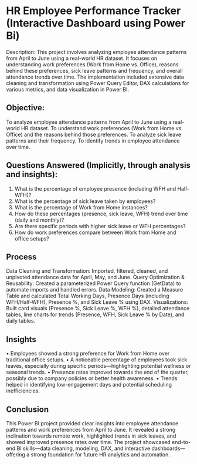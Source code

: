 # HR Employee Performance Tracker (Interactive Dashboard using Power Bi)
Description: This project involves analyzing employee attendance patterns from April to June using a real-world HR dataset. It focuses on understanding work preferences (Work from Home vs. Office), reasons behind these preferences, sick leave patterns and frequency, and overall attendance trends over time.  The implementation included extensive data cleaning and transformation using Power Query Editor, DAX calculations for various metrics, and data visualization in Power BI. 

## Objective:

To analyze employee attendance patterns from April to June using a real-world HR dataset. 
To understand work preferences (Work from Home vs. Office) and the reasons behind those preferences. 
To analyze sick leave patterns and their frequency. 
To identify trends in employee attendance over time. 

## Questions Answered (Implicitly, through analysis and insights):

1. What is the percentage of employee presence (including WFH and Half-WFH)? 
2. What is the percentage of sick leave taken by employees? 
3. What is the percentage of Work from Home instances? 
4. How do these percentages (presence, sick leave, WFH) trend over time (daily and monthly)? 
5. Are there specific periods with higher sick leave or WFH percentages? 
6. How do work preferences compare between Work from Home and office setups? 

## Process 

Data Cleaning and Transformation: Imported, filtered, cleaned, and unpivoted attendance data for April, May, and June.
Query Optimization & Reusability: Created a parameterized Power Query function (GetData) to automate imports and handled errors.
Data Modeling: Created a Measure Table and calculated Total Working Days, Presence Days (including WFH/Half-WFH), Presence %, and Sick Leave % using DAX.
Visualizations: Built card visuals (Presence %, Sick Leave %, WFH %), detailed attendance tables, line charts for trends (Presence, WFH, Sick Leave % by Date), and daily tables.

## Insights 

• Employees showed a strong preference for Work from Home over traditional office 
setups.
• A noticeable percentage of employees took sick leaves, especially during specific 
periods—highlighting potential wellness or seasonal trends.
• Presence rates improved towards the end of the quarter, possibly due to company 
policies or better health awareness.
• Trends helped in identifying low-engagement days and potential scheduling 
inefficiencies.

## Conclusion

This Power BI project provided clear insights into employee attendance patterns and work preferences from April to June. It revealed a strong inclination towards remote work, highlighted trends in sick leaves, and showed improved presence rates over time. The project showcased end-to-end BI skills—data cleaning, modeling, DAX, and interactive dashboards—offering a strong foundation for future HR analytics and automation.



